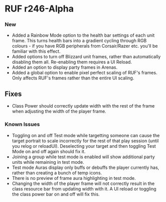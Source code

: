 # RUF r246-Alpha
### New
* Added a Rainbow Mode option to the health bar settings of each unit frame. This turns health bars into a gradient cycling through RGB colours - if you have RGB peripherals from Corsair/Razer etc. you'll be familiar with this effect.
* Added options to turn off Blizzard unit frames, rather than automatically disabling them all. Re-enabling them requires a UI Reload.
* Added an option to display party frames in Arenas.
* Added a global option to enable pixel perfect scaling of RUF's frames. Only affects RUF's frames rather than the entire UI scaling.

## Fixes
* Class Power should correctly update width with the rest of the frame when adjusting the width of the player frame.

### Known Issues
* Toggling on and off Test mode while targetting someone can cause the target portrait to scale incorrectly for the rest of that play session (until you relog or reloadUI). Deselecting your target and then toggling Test Mode on and off again should fix it.
* Joining a group while test mode is enabled will show additional party units while remaining in test mode.
* Test mode Auras display only buffs or debuffs the player currently has, rather than creating a bunch of temp icons.
* There is no preview of frame aura highlighting in test mode.
* Changing the width of the player frame will not correctly result in the class resource bar from updating width with it. A UI reload or toggling the class power bar on and off will fix this.